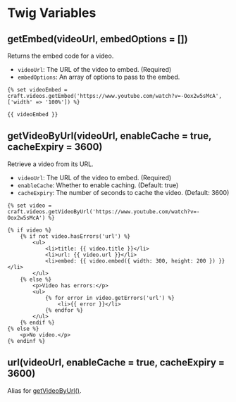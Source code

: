 # Twig Variables

## getEmbed(videoUrl, embedOptions = [])

Returns the embed code for a video.

- `videoUrl`: The URL of the video to embed. (Required)
- `embedOptions`: An array of options to pass to the embed.

```twig
{% set videoEmbed = craft.videos.getEmbed('https://www.youtube.com/watch?v=-Oox2w5sMcA', ['width' => '100%']) %}

{{ videoEmbed }}
```

## getVideoByUrl(videoUrl, enableCache = true, cacheExpiry = 3600)

Retrieve a video from its URL.

- `videoUrl`: The URL of the video to embed. (Required)
- `enableCache`: Whether to enable caching. (Default: true)
- `cacheExpiry`: The number of seconds to cache the video. (Default: 3600)

```twig
{% set video = craft.videos.getVideoByUrl('https://www.youtube.com/watch?v=-Oox2w5sMcA') %}

{% if video %}
    {% if not video.hasErrors('url') %}
        <ul>
            <li>title: {{ video.title }}</li>
            <li>url: {{ video.url }}</li>
            <li>embed: {{ video.embed({ width: 300, height: 200 }) }}</li>
        </ul>
    {% else %}
        <p>Video has errors:</p>
        <ul>
            {% for error in video.getErrors('url') %}
                <li>{{ error }}</li>
            {% endfor %}
        </ul>
    {% endif %}
{% else %}
    <p>No video.</p>
{% endinf %}
```

## url(videoUrl, enableCache = true, cacheExpiry = 3600)

Alias for [getVideoByUrl()](#getvideobyurl-videourl-enablecache-true-cacheexpiry-3600).
